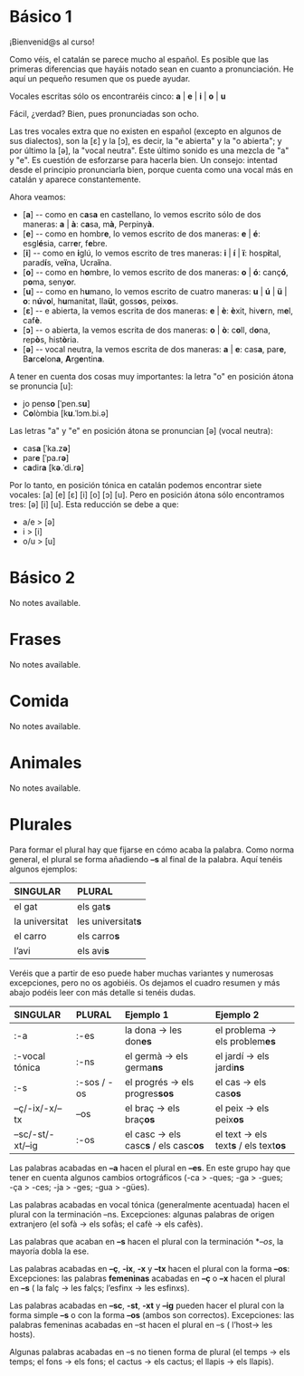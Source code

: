# Básico 1

¡Bienvenid@s al curso!

Como véis, el catalán se parece mucho al español. Es posible que las primeras diferencias que hayáis notado sean en cuanto a pronunciación. He aquí un pequeño resumen que os puede ayudar.

Vocales escritas sólo os encontraréis cinco: **a** | **e** | **i** | **o** | **u**

Fácil, ¿verdad? Bien, pues pronunciadas son ocho.

Las tres vocales extra que no existen en español (excepto en algunos de sus dialectos), son la [ɛ] y la [ɔ], es decir, la "e abierta" y la "o abierta"; y por último la [ə], la "vocal neutra". Este último sonido es una mezcla de "a" y "e". Es cuestión de esforzarse para hacerla bien. Un consejo: intentad desde el principio pronunciarla bien, porque cuenta como una vocal más en catalán y aparece constantemente.

Ahora veamos:

- [**a**] -- como en c**a**s**a** en castellano, lo vemos escrito sólo de dos maneras: **a** | **à**: c**a**sa, m**à**, Perpiny**à**.
- [**e**] -- como en hombr**e**, lo vemos escrito de dos maneras: **e** | **é**: esgl**é**sia, carr**e**r, f**e**bre.
- [**i**] -- como en **i**glú, lo vemos escrito de tres maneras: **i** | **í** | **ï**: hosp**i**tal, parad**í**s, ve**ï**na, Ucra**ï**na.
- [**o**] -- como en h**o**mbre, lo vemos escrito de dos maneras: **o** | **ó**: canç**ó**, p**o**ma, seny**o**r.
- [**u**] -- como en h**u**mano, lo vemos escrito de cuatro maneras: **u** | **ú** | **ü** | **o**: n**ú**v**o**l, h**u**manitat, lla**ü**t, goss**o**s, peix**o**s.
- [**ɛ**] -- e abierta, la vemos escrita de dos maneras: **e** | **è**: **è**xit, hiv**e**rn, m**e**l, caf**è**.
- [**ɔ**] -- o abierta, la vemos escrita de dos maneras: **o** | **ò**: c**o**ll, d**o**na, rep**ò**s, hist**ò**ria.
- [**ə**] -- vocal neutra, la vemos escrita de dos maneras: **a** | **e**: cas**a**, par**e**, B**a**rc**e**lon**a**, **A**rg**e**ntin**a**.

A tener en cuenta dos cosas muy importantes: la letra "o" en posición átona se pronuncia [u]:

- jo pens**o** [ˈpen.s**u**]
- C**o**lòmbia [k**u**.ˈlɔm.bi.ə]

Las letras "a" y "e" en posición átona se pronuncian [ə] (vocal neutra):

- cas**a** [ˈka.z**ə**]
- par**e** [ˈpa.r**ə**]
- c**a**dir**a** [k**ə**.ˈdi.r**ə**]

Por lo tanto, en posición tónica en catalán podemos encontrar siete vocales: [a] [e] [ɛ] [i] [o] [ɔ] [u]. Pero en posición átona sólo encontramos tres: [ə] [i] [u]. Esta reducción se debe a que:

- a/e > [ə]
- i > [i]
- o/u > [u]

# Básico 2

No notes available.

# Frases

No notes available.

# Comida

No notes available.

# Animales

No notes available.

# Plurales

Para formar el plural hay que fijarse en cómo acaba la palabra. Como norma general, el plural se forma añadiendo **–s** al final de la palabra. Aquí tenéis algunos ejemplos:

| **SINGULAR**   | **PLURAL**           |
|:-------------- |:-------------------- |
| el gat         | els gat**s**         |
| la universitat | les universitat**s** |
| el carro       | els carro**s**       |
| l’avi          | els avi**s**         |

Veréis que a partir de eso puede haber muchas variantes y numerosas excepciones, pero no os agobiéis. Os dejamos el cuadro resumen y más abajo podéis leer con más detalle si tenéis dudas.

| **SINGULAR**    | **PLURAL** | **Ejemplo 1**                             | **Ejemplo 2**                             |
|:--------------- |:---------- |:----------------------------------------- |:----------------------------------------- |
|:-a              |:-es        | la dona -> les don**es**                  | el problema -> els problem**es**          |
|:-vocal tónica   |:-ns        | el germà -> els germa**ns**               | el jardí -> els jardi**ns**               |
|:-s              |:-sos / -os | el progrés -> els progres**sos**          | el cas -> els cas**os**                   |
| –ç/-ix/-x/–tx   | –os        | el braç -> els braç**os**                 | el peix -> els peix**os**                 |
| –sc/-st/-xt/–ig |:-os        | el casc -> els casc**s** / els casc**os** | el text -> els text**s** / els text**os** |

Las palabras acabadas en **–a** hacen el plural en **–es**. En este grupo hay que tener en cuenta algunos cambios ortográficos (-ca > -ques; -ga > -gues; -ça > -ces; -ja > -ges; -gua > -gües).

Las palabras acabadas en vocal tónica (generalmente acentuada) hacen el plural con la terminación –ns. Excepciones: algunas palabras de origen extranjero (el sofà -> els sofàs; el cafè -> els cafès).

Las palabras que acaban en **–s** hacen el plural con la terminación **–os*, la mayoría dobla la ese.

Las palabras acabadas en **–ç**, **-ix**, **-x** y **–tx** hacen el plural con la forma **–os**: Excepciones: las palabras **femeninas** acabadas en **–ç** o **–x** hacen el plural en **–s** ( la falç -> les falçs; l’esfinx -> les esfinxs).

Las palabras acabadas en **–sc**, **-st**, **-xt** y **–ig** pueden hacer el plural con la forma simple **–s** o con la forma **–os** (ambos son correctos). Excepciones: las palabras femeninas acabadas en –st hacen el plural en –s ( l’host-> les hosts).

Algunas palabras acabadas en –s no tienen forma de plural (el temps -> els temps; el fons -> els fons; el cactus -> els cactus; el llapis -> els llapis).
